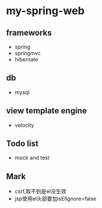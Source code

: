 # my-spring-web   
## frameworks
- spring
- springmvc
- hibernate

## db
- mysql

## view template engine
- velocity

## Todo list
- mock and test

## Mark   
- csrf,取不到是el没生效
- jsp使用el头部要加isElIgnore=false
